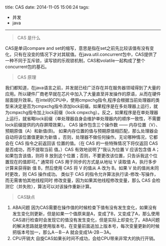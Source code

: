 title: CAS
date: 2014-11-05 15:06:24
tags:
- 并发
- java

---

> CAS 是什么

CAS是单词compare and set的缩写，意思是指在set之前先比较该值有没有变化，只有在没变的情况下才对其赋值。在java.util.concurrent包中，CAS提供了一种不同于互斥锁，读写锁的乐观锁机制，CAS和volatile一起构成了整个concurrent包的基石。

> CAS 原理

我们都知道，在java语言之前，并发就已经广泛存在并在服务器领域得到了大量的应用。所以硬件厂商老早就在芯片中加入了大量直至并发操作的原语，从而在硬件层面提升效率。在intel的CPU中，使用cmpxchg指令,程序会根据当前处理器的类型来决定是否为cmpxchg指令添加lock前缀。如果程序是在多处理器上运行，就为cmpxchg指令加上lock前缀（lock cmpxchg）。反之，如果程序是在单处理器上运行，就省略lock前缀（单处理器自身会维护单处理器内的顺序一致性，不需要lock前缀提供的内存屏障效果）。
CAS 操作包含三个操作数 —— 内存位置（V）、预期原值（A）和新值(B)。 如果内存位置的值与预期原值相匹配，那么处理器会自动将该位置值更新为新值 。否则，处理器不做任何操作。无论哪种情况，它都会在 CAS 指令之前返回该 位置的值。（在 CAS 的一些特殊情况下将仅返回 CAS 是否成功，而不提取当前 值。）CAS 有效地说明了“我认为位置 V 应该包含值 A；如果包含该值，则将 B 放到这个位置；否则，不要更改该位置，只告诉我这个位置现在的值即可。”
通常将 CAS 用于同步的方式是从地址 V 读取值 A，执行多步计算来获得新 值 B，然后使用 CAS 将 V 的值从 A 改为 B。如果 V 处的值尚未同时更改，则 CAS 操作成功。
类似于 CAS 的指令允许算法执行读-修改-写操作，而无需害怕其他线程同时 修改变量，因为如果其他线程修改变量，那么 CAS 会检测它（并失败），算法可以对该操作重新计算。

> CAS缺点

1. ABA问题
因为CAS需要在操作值的时候检查下值有没有发生变化，如果没有发生变化则更新，但是如果一个值原来是A，变成了B，又变成了A，那么使用CAS进行检查时会发现它的值没有发生变化，但是实际上却变化了。ABA问题的解决思路就是使用版本号。在变量前面追加上版本号，每次变量更新的时候把版本号加一，那么A－B－A 就会变成1A-2B－3A。
2. CPU开销大
自旋CAS如果长时间不成功，会给CPU带来非常大的执行开销。
